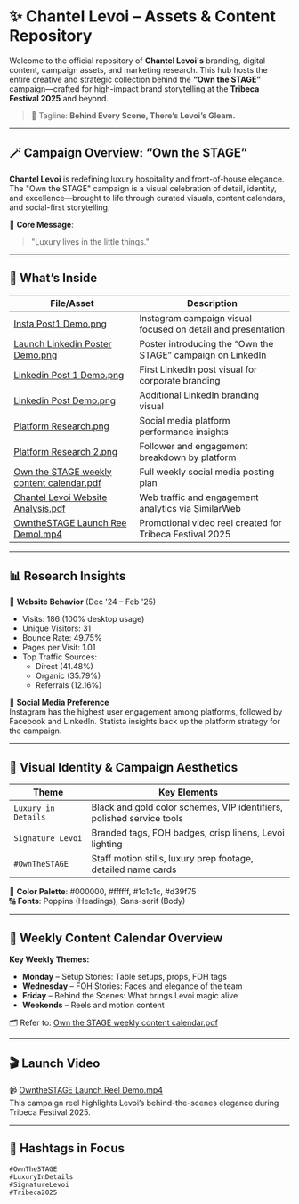 # ✨ Chantel Levoi – Assets & Content Repository

Welcome to the official repository of **Chantel Levoi's** branding, digital content, campaign assets, and marketing research. This hub hosts the entire creative and strategic collection behind the **“Own the STAGE”** campaign—crafted for high-impact brand storytelling at the **Tribeca Festival 2025** and beyond.

> 🎯 Tagline: **Behind Every Scene, There’s Levoi’s Gleam.**

---

## 🪄 Campaign Overview: “Own the STAGE”

**Chantel Levoi** is redefining luxury hospitality and front-of-house elegance. The "Own the STAGE" campaign is a visual celebration of detail, identity, and excellence—brought to life through curated visuals, content calendars, and social-first storytelling.

🧩 **Core Message**:
> "Luxury lives in the little things."

---

## 📁 What’s Inside

| File/Asset | Description |
|------------|-------------|
| [Insta Post1 Demo.png](https://github.com/mrinalmishra31/Chantel-Levoi---Assets-And-Content/blob/main/Insta%20Post1%20Demo.png) | Instagram campaign visual focused on detail and presentation |
| [Launch Linkedin Poster Demo.png](https://github.com/mrinalmishra31/Chantel-Levoi---Assets-And-Content/blob/main/Launch%20Linkedin%20poster%20Demo.png) | Poster introducing the “Own the STAGE” campaign on LinkedIn |
| [Linkedin Post 1 Demo.png](https://github.com/mrinalmishra31/Chantel-Levoi---Assets-And-Content/blob/main/Linkedin%20Post%201%20Demo.png) | First LinkedIn post visual for corporate branding |
| [Linkedin Post Demo.png](https://github.com/mrinalmishra31/Chantel-Levoi---Assets-And-Content/blob/main/Linkedin%20Post%20Demo.png) | Additional LinkedIn branding visual |
| [Platform Research.png](https://github.com/mrinalmishra31/Chantel-Levoi---Assets-And-Content/blob/main/Platform%20Research.png) | Social media platform performance insights |
| [Platform Research 2.png](https://github.com/mrinalmishra31/Chantel-Levoi---Assets-And-Content/blob/main/Platform%20Research%202.png) | Follower and engagement breakdown by platform |
| [Own the STAGE weekly content calendar.pdf](https://github.com/mrinalmishra31/Chantel-Levoi---Assets-And-Content/blob/main/Own%20the%20STAGE%20weekly%20content%20calendar.pdf) | Full weekly social media posting plan |
| [Chantel Levoi Website Analysis.pdf](https://github.com/mrinalmishra31/Chantel-Levoi---Assets-And-Content/blob/main/Chantel%20Levoi%20Website%20Analysis.pdf) | Web traffic and engagement analytics via SimilarWeb |
| [OwntheSTAGE Launch Ree Demol.mp4](https://github.com/mrinalmishra31/Chantel-Levoi---Assets-And-Content/blob/main/OwntheSTAGE%20Launch%20Ree%20Demol.mp4) | Promotional video reel created for Tribeca Festival 2025 |

---

## 📊 Research Insights

🔹 **Website Behavior** (Dec '24 – Feb '25)
- Visits: 186 (100% desktop usage)
- Unique Visitors: 31
- Bounce Rate: 49.75%
- Pages per Visit: 1.01  
- Top Traffic Sources:  
  - Direct (41.48%)  
  - Organic (35.79%)  
  - Referrals (12.16%)

🔹 **Social Media Preference**  
Instagram has the highest user engagement among platforms, followed by Facebook and LinkedIn. Statista insights back up the platform strategy for the campaign.

---

## 🧠 Visual Identity & Campaign Aesthetics

| Theme | Key Elements |
|-------|--------------|
| `Luxury in Details` | Black and gold color schemes, VIP identifiers, polished service tools |
| `Signature Levoi` | Branded tags, FOH badges, crisp linens, Levoi lighting |
| `#OwnTheSTAGE` | Staff motion stills, luxury prep footage, detailed name cards |

🎨 **Color Palette**: #000000, #ffffff, #1c1c1c, #d39f75  
🔠 **Fonts**: Poppins (Headings), Sans-serif (Body)

---

## 📅 Weekly Content Calendar Overview

**Key Weekly Themes:**
- **Monday** – Setup Stories: Table setups, props, FOH tags  
- **Wednesday** – FOH Stories: Faces and elegance of the team  
- **Friday** – Behind the Scenes: What brings Levoi magic alive  
- **Weekends** – Reels and motion content

🗂 Refer to: [Own the STAGE weekly content calendar.pdf](https://github.com/mrinalmishra31/Chantel-Levoi---Assets-And-Content/blob/main/Own%20the%20STAGE%20weekly%20content%20calendar.pdf)

---

## 🎬 Launch Video

📹 [OwntheSTAGE Launch Reel Demo.mp4](https://github.com/mrinalmishra31/Chantel-Levoi---Assets-And-Content/blob/main/OwntheSTAGE%20Launch%20Ree%20Demol.mp4)  
This campaign reel highlights Levoi’s behind-the-scenes elegance during Tribeca Festival 2025.

---

## 📢 Hashtags in Focus

```text
#OwnTheSTAGE  
#LuxuryInDetails  
#SignatureLevoi  
#Tribeca2025
